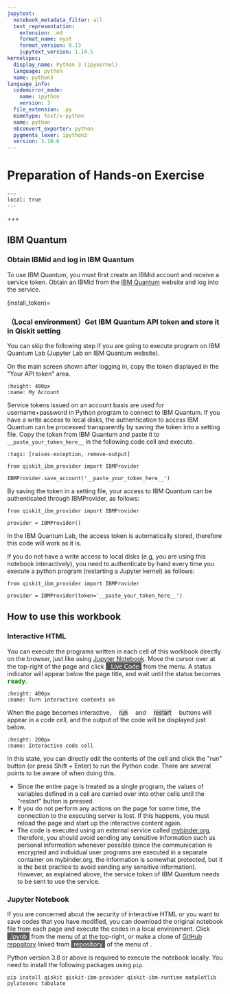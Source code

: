 ```yaml
---
jupytext:
  notebook_metadata_filter: all
  text_representation:
    extension: .md
    format_name: myst
    format_version: 0.13
    jupytext_version: 1.14.5
kernelspec:
  display_name: Python 3 (ipykernel)
  language: python
  name: python3
language_info:
  codemirror_mode:
    name: ipython
    version: 3
  file_extension: .py
  mimetype: text/x-python
  name: python
  nbconvert_exporter: python
  pygments_lexer: ipython3
  version: 3.10.6
---
```


# Preparation of Hands-on Exercise

```{contents} Contents
---
local: true
---
```

+++

## IBM Quantum

### Obtain IBMid and log in IBM Quantum

To use IBM Quantum, you must first create an IBMid account and receive a service token. Obtain an IBMid from the <a href="https://quantum-computing.ibm.com/" target="_blank">IBM Quantum</a> website and log into the service.

(install_token)=
### （Local environment）Get IBM Quantum API token and store it in Qiskit setting

You can skip the following step if you are going to execute program on IBM Quantum Lab (Jupyter Lab on IBM Quantum website). 

On the main screen shown after logging in, copy the token displayed in the "Your API token" area.
```{image} figs/ibmq_home.png
:height: 400px
:name: My Account
```

Service tokens issued on an account basis are used for username+password in Python program to connect to IBM Quantum. If you have a write access to local disks, the authentication to access IBM Quantum can be processed transparently by saving the token into a setting file. Copy the token from IBM Quantum and paste it to `__paste_your_token_here__` in the following code cell and execute.

```{code-cell} ipython3
:tags: [raises-exception, remove-output]

from qiskit_ibm_provider import IBMProvider

IBMProvider.save_account('__paste_your_token_here__')
```

By saving the token in a setting file, your access to IBM Quantum can be authenticated through IBMProvider, as follows:

```{code-block} python
from qiskit_ibm_provider import IBMProvider

provider = IBMProvider()
```

In the IBM Quantum Lab, the access token is automatically stored, therefore this code will work as it is.

If you do not have a write access to local disks (e.g, you are using this notebook interactively), you need to authenticate by hand every time you execute a python program (restarting a Jupyter kernel) as follows:

```{code-block} python
from qiskit_ibm_provider import IBMProvider

provider = IBMProvider(token='__paste_your_token_here__')
```

## How to use this workbook

### Interactive HTML

You can execute the programs written in each cell of this workbook directly on the browser, just like using <a href="https://jupyter.org/" target="_blank">Jupyter Notebook</a>. Move the cursor over <i class="fas fa-rocket"></i> at the top-right of the page and click <span style="background-color:#5a5a5a; color:white; font-family:Lato, sans-serif; font-weight:400; font-size:15px;"><i class="fas fa-play" style="margin-left: .4em;"></i> <span style="margin: 0 .4em 0 .4em;">Live Code</span></span> from the menu. A status indicator will appear below the page title, and wait until the status becomes <span style="color: green; font-family: monospace; font-weight: bold; font-size: 1em;">ready</span>.


```{image} figs/toggle_interactive.jpg
:height: 400px
:name: Turn interactive contents on
```

When the page becomes interactive, <span style="background-color:#dddddd; font-family:'Roboto', sans-serif; margin:0 1em 0 1em;">run</span> and <span style="background-color:#dddddd; font-family:'Roboto', sans-serif; margin:0 1em 0 1em;">restart</span> buttons will appear in a code cell, and the output of the code will be displayed just below.

```{image} figs/interactive_cell.jpg
:height: 200px
:name: Interactive code cell
```

In this state, you can directly edit the contents of the cell and click the "run" button (or press Shift + Enter) to run the Python code. There are several points to be aware of when doing this.

- Since the entire page is treated as a single program, the values of variables defined in a cell are carried over into other cells until the "restart" button is pressed.
- If you do not perform any actions on the page for some time, the connection to the executing server is lost. If this happens, you must reload the page and start up the interactive content again.
- The code is executed using an external service called <a href="https://mybinder.org/" target="_blank">mybinder.org</a>, therefore, you should avoid sending any sensitive information such as personal information whenever possible (since the communication is encrypted and individual user programs are executed in a separate container on mybinder.org, the information is somewhat protected, but it is the best practice to avoid sending any sensitive information). However, as explained above, the service token of IBM Quantum needs to be sent to use the service.

### Jupyter Notebook

If you are concerned about the security of interactive HTML or you want to save codes that you have modified, you can download the original notebook file from each page and execute the codes in a local environment. Click <span style="background-color:#5a5a5a; color:white; font-family:Lato, sans-serif; font-weight:400; font-size:15px;"><span style="margin: 0 .4em 0 .4em;">.ipynb</span></span> from the menu of <i class="fas fa-download"></i> at the top-right, or make a clone of <a href="https://github.com/UTokyo-ICEPP/qc-workbook" target="_blank">GitHub repository</a> linked from <span style="background-color:#5a5a5a; color:white; font-family:Lato, sans-serif; font-weight:400; font-size:15px;"><span style="margin: 0 .4em 0 .4em;">repository</span></span> of the menu of <i class="fab fa-github"></i>.

Python version 3.8 or above is required to execute the notebook locally. You need to install the following packages using `pip`.


```{code-block}
pip install qiskit qiskit-ibm-provider qiskit-ibm-runtime matplotlib pylatexenc tabulate
```
